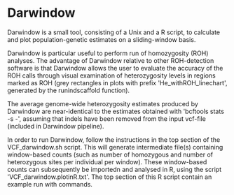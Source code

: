 # Darwindow

Darwindow is a small tool, consisting of a Unix and a R script, to calculate and plot population-genetic estimates on a sliding-window basis. 

Darwindow is particular useful to perform run of homozygosity (ROH) analyses. The advantage of Darwindow relative to other ROH-detection software is that Darwindow allows the user to evaluate the accuracy of the ROH calls through visual examination of heterozygosity levels in regions marked as ROH (grey rectangles in plots with prefix 'He_withROH_linechart', generated by the runindscaffold function).

The average genome-wide heterozygosity estimates produced by Darwindow are near-identical to the estimates obtained with 'bcftools stats -s -', assuming that indels have been removed from the input vcf-file (included in Darwindow pipeline).

In order to run Darwindow, follow the instructions in the top section of the VCF_darwindow.sh script.
This will generate intermediate file(s) containing window-based counts (such as number of homozygous and number of heterozygous sites per individual per window).
These window-based counts can subsequently be importedn and analysed in R, using the script 'VCF_darwindow.plotinR.txt'.
The top section of this R script contain an example run with commands.






